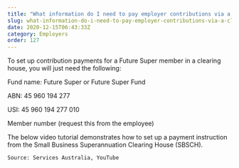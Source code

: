 ```yaml
---
title: "What information do I need to pay employer contributions via a clearing house?"
slug: what-information-do-i-need-to-pay-employer-contributions-via-a-clearing-house
date: 2020-12-15T06:43:33Z
category: Employers
order: 127
---
```


To set up contribution payments for a Future Super member in a clearing house, you will just need the following:

Fund name: Future Super or Future Super Fund

ABN: 45 960 194 277

USI: 45 960 194 277 010

Member number (request this from the employee)

The below video tutorial demonstrates how to set up a payment instruction from the Small Business Superannuation Clearing House (SBSCH).

`Source: Services Australia, YouTube`
